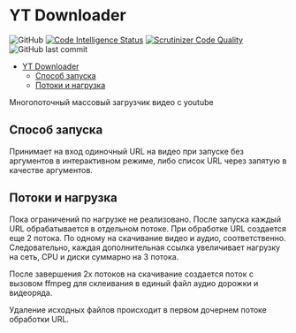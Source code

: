 # YT Downloader
![GitHub](https://img.shields.io/github/license/intervisionlord/YT_Downloader)
[![Code Intelligence Status](https://scrutinizer-ci.com/g/intervisionlord/YT_Downloader/badges/code-intelligence.svg?b=master)](https://scrutinizer-ci.com/code-intelligence)
[![Scrutinizer Code Quality](https://scrutinizer-ci.com/g/intervisionlord/YT_Downloader/badges/quality-score.png?b=master)](https://scrutinizer-ci.com/g/intervisionlord/YT_Downloader/?branch=master)
![GitHub last commit](https://img.shields.io/github/last-commit/intervisionlord/YT_Downloader)

- [YT Downloader](#yt-downloader)
  - [Способ запуска](#способ-запуска)
  - [Потоки и нагрузка](#потоки-и-нагрузка)

Многопоточный массовый загрузчик видео с youtube

## Способ запуска
Принимает на вход одиночный URL на видео при запуске без аргументов в интерактивном режиме, либо список URL через запятую в качестве аргументов.

## Потоки и нагрузка
Пока ограничений по нагрузке не реализовано.
После запуска каждый URL обрабатывается в отдельном потоке. При обработке URL создается еще 2 потока. По одному на скачивание видео и аудио, соответственно. Следовательно, каждая дополнительная ссылка увеличивает нагрузку на сеть, CPU и диски суммарно на 3 потока.

После завершения 2х потоков на скачивание создается поток с вызовом ffmpeg для склеивания в единый файл аудио дорожки и видеоряда.

Удаление исходных файлов происходит в первом дочернем потоке обработки URL.